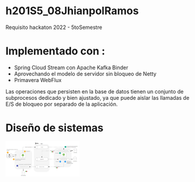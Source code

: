 # h201S5_08JhianpolRamos
Requisito hackaton 2022 - 5toSemestre

# Implementado con :
- Spring Cloud Stream con Apache Kafka Binder
- Aprovechando el modelo de servidor sin bloqueo de Netty
- Primavera WebFlux

Las operaciones que persisten en la base de datos tienen un conjunto de subprocesos dedicado y bien ajustado, ya que puede aislar las llamadas de E/S de bloqueo por separado de la aplicación.

# Diseño de sistemas

<img src ="https://raw.githubusercontent.com/martinsam16/saga-choreography/main/diagram.png" align="center" style="width: 200px"/>
